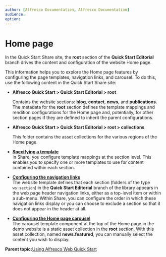 ```yaml
---
author: [Alfresco Documentation, Alfresco Documentation]
audience: 
option: 
---
```


# Home page

In the Quick Start Share site, the **root** section of the **Quick Start Editorial** branch drives the content and configuration of the website Home page.

This information helps you to explore the Home page features by configuring the page templates, navigation links, and carousel. To do this, use the following content in the Quick Start Share site:

-   **Alfresco Quick Start \> Quick Start Editorial \> root**

    Contains the website sections: **blog**, **contact**, **news**, and **publications**. The metadata for the **root** section defines the template mappings and rendition configurations for the Home page and, potentially, for other section pages if they are defined to inherit the parent configurations.

-   **Alfresco Quick Start \> Quick Start Editorial \> root \> collections**

    This folder contains the asset collections for the various regions of the Home page.


-   **[Specifying a template](../tasks/qs-template-specify.md)**  
In Share, you configure template mappings at the section level. This enables you to specify one or more templates to use for content contained within each section.
-   **[Configuring the navigation links](../tasks/qs-navlinks-configure.md)**  
The website template defines that each section \(folders of the type `ws:section`\) in the **Quick Start Editorial** branch of the library appears in the web page header navigation links, either as a top-level item or within a sub-menu. Within Share, you can configure the order in which these navigation links display or you can choose to exclude a section so that it does not appear in the header at all.
-   **[Configuring the Home page carousel](../tasks/qs-carousel-configure.md)**  
The carousel template component at the top of the Home page in the demo website is a static asset collection in the **root** section. With this asset collection, named **news.featured**, you can manually select the content you wish to display.

**Parent topic:**[Using Alfresco Web Quick Start](../concepts/qs-intro.md)

